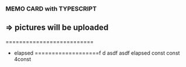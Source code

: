 ### MEMO CARD with TYPESCRIPT
=> pictures will be uploaded
--------------------------
==========================
- elapsed
===================f
d
asdf
asdf
elapsed
const
const
4const
